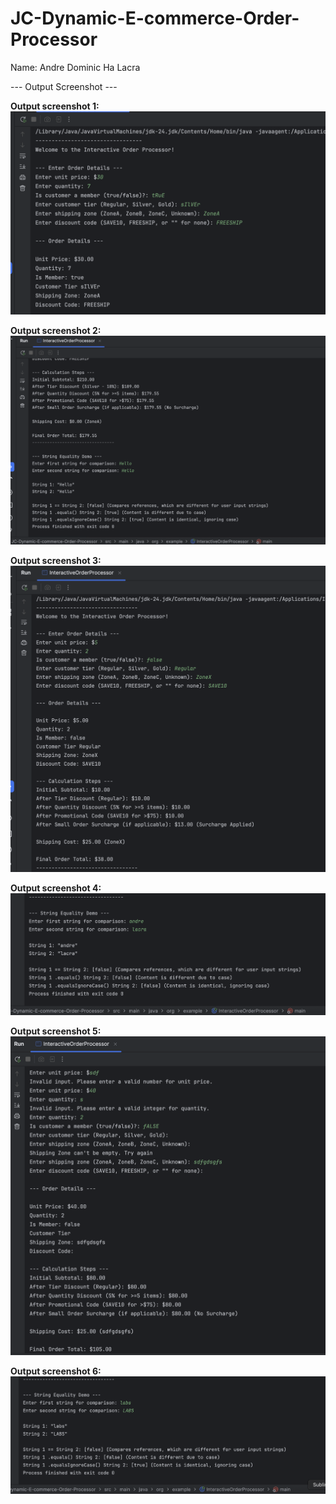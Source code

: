 <h1>JC-Dynamic-E-commerce-Order-Processor</h1>
Name: Andre Dominic Ha Lacra

--- Output Screenshot ---

<strong>Output screenshot 1:</strong>
![Alt text](output-sreenshots/JC-Dynamic-E-commerce-Order-Processor-OutputScreenshots-1.png)

<strong>Output screenshot 2:</strong>
![Alt text](output-sreenshots/JC-Dynamic-E-commerce-Order-Processor-OutputScreenshots-2.png)

<strong>Output screenshot 3:</strong>
![Alt text](output-sreenshots/JC-Dynamic-E-commerce-Order-Processor-OutputScreenshots-3.png)

<strong>Output screenshot 4:</strong>
![Alt text](output-sreenshots/JC-Dynamic-E-commerce-Order-Processor-OutputScreenshots-4.png)

<strong>Output screenshot 5:</strong>
![Alt text](output-sreenshots/JC-Dynamic-E-commerce-Order-Processor-OutputScreenshots-5.png)

<strong>Output screenshot 6:</strong>
![Alt text](output-sreenshots/JC-Dynamic-E-commerce-Order-Processor-OutputScreenshots-6.png)




